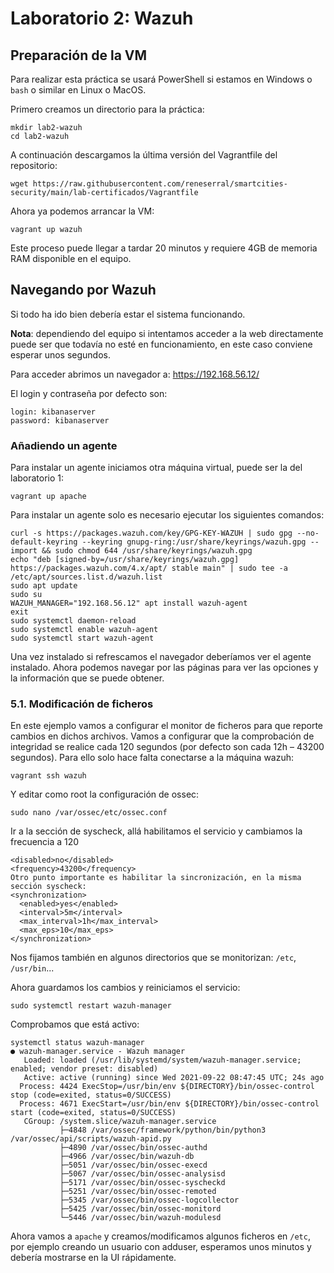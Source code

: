 # Laboratorio 2: Wazuh

## Preparación de la VM

Para realizar esta práctica se usará PowerShell si estamos en Windows o `bash` o similar en Linux o MacOS.

Primero creamos un directorio para la práctica:
```
mkdir lab2-wazuh
cd lab2-wazuh
```

A continuación descargamos la última versión del Vagrantfile del repositorio:
```
wget https://raw.githubusercontent.com/reneserral/smartcities-security/main/lab-certificados/Vagrantfile
```

Ahora ya podemos arrancar la VM:
```
vagrant up wazuh
```

Este proceso puede llegar a tardar 20 minutos y requiere 4GB de memoria RAM disponible en el equipo.

## Navegando por Wazuh
Si todo ha ido bien debería estar el sistema funcionando.

**Nota**: dependiendo del equipo si intentamos acceder a la web directamente puede ser que todavía no esté en funcionamiento, en este caso conviene esperar unos segundos.

Para acceder abrimos un navegador a: https://192.168.56.12/

El login y contraseña por defecto son:
```
login: kibanaserver
password: kibanaserver
```

### Añadiendo un agente
Para instalar un agente iniciamos otra máquina virtual, puede ser la del laboratorio 1:
```
vagrant up apache
```

Para instalar un agente solo es necesario ejecutar los siguientes comandos:
```
curl -s https://packages.wazuh.com/key/GPG-KEY-WAZUH | sudo gpg --no-default-keyring --keyring gnupg-ring:/usr/share/keyrings/wazuh.gpg --import && sudo chmod 644 /usr/share/keyrings/wazuh.gpg
echo "deb [signed-by=/usr/share/keyrings/wazuh.gpg] https://packages.wazuh.com/4.x/apt/ stable main" | sudo tee -a /etc/apt/sources.list.d/wazuh.list
sudo apt update
sudo su
WAZUH_MANAGER="192.168.56.12" apt install wazuh-agent
exit
sudo systemctl daemon-reload
sudo systemctl enable wazuh-agent
sudo systemctl start wazuh-agent
```

Una vez instalado si refrescamos el navegador deberíamos ver el agente instalado. Ahora podemos navegar por las páginas para ver las opciones y la información que se puede obtener.

### 5.1.  Modificación de ficheros
En este ejemplo vamos a configurar el monitor de ficheros para que reporte cambios en dichos archivos. Vamos a configurar que la comprobación de integridad se realice cada 120 segundos (por defecto son cada 12h – 43200 segundos). Para ello solo hace falta conectarse a la máquina wazuh:
```
vagrant ssh wazuh
```

Y editar como root la configuración de ossec:
```
sudo nano /var/ossec/etc/ossec.conf
```

Ir a la sección de syscheck, allá habilitamos el servicio y cambiamos la frecuencia a 120
```
<disabled>no</disabled>
<frequency>43200</frequency>
Otro punto importante es habilitar la sincronización, en la misma sección syscheck:
<synchronization>
  <enabled>yes</enabled>
  <interval>5m</interval>
  <max_interval>1h</max_interval>
  <max_eps>10</max_eps>
</synchronization>
```

Nos fijamos también en algunos directorios que se monitorizan: `/etc`, `/usr/bin`...

Ahora guardamos los cambios y reiniciamos el servicio:
```
sudo systemctl restart wazuh-manager
```

Comprobamos que está activo:
```
systemctl status wazuh-manager
● wazuh-manager.service - Wazuh manager
   Loaded: loaded (/usr/lib/systemd/system/wazuh-manager.service; enabled; vendor preset: disabled)
   Active: active (running) since Wed 2021-09-22 08:47:45 UTC; 24s ago
  Process: 4424 ExecStop=/usr/bin/env ${DIRECTORY}/bin/ossec-control stop (code=exited, status=0/SUCCESS)
  Process: 4671 ExecStart=/usr/bin/env ${DIRECTORY}/bin/ossec-control start (code=exited, status=0/SUCCESS)
   CGroup: /system.slice/wazuh-manager.service
           ├─4848 /var/ossec/framework/python/bin/python3 /var/ossec/api/scripts/wazuh-apid.py
           ├─4890 /var/ossec/bin/ossec-authd
           ├─4966 /var/ossec/bin/wazuh-db
           ├─5051 /var/ossec/bin/ossec-execd
           ├─5067 /var/ossec/bin/ossec-analysisd
           ├─5171 /var/ossec/bin/ossec-syscheckd
           ├─5251 /var/ossec/bin/ossec-remoted
           ├─5345 /var/ossec/bin/ossec-logcollector
           ├─5425 /var/ossec/bin/ossec-monitord
           └─5446 /var/ossec/bin/wazuh-modulesd
```
Ahora vamos a `apache` y creamos/modificamos algunos ficheros en `/etc`, por ejemplo creando un usuario con adduser, esperamos unos minutos y debería mostrarse en la UI rápidamente.


